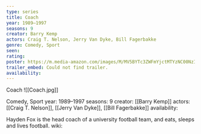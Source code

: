 ```yaml
---
type: series
title: Coach
year: 1989–1997
seasons: 9
creator: Barry Kemp
actors: Craig T. Nelson, Jerry Van Dyke, Bill Fagerbakke
genre: Comedy, Sport
seen:
rating: 
poster: https://m.media-amazon.com/images/M/MV5BYTc3ZWFmYjctMTYzNC00NzI0LWIyNTItMWY3ZWE2YzY1OTA5XkEyXkFqcGdeQXVyMTUyNjc3NDQ4._V1_SX300.jpg
trailer_embed: Could not find trailer.
availability:
---
```

Coach
![[Coach.jpg]]

Comedy, Sport
year: 1989–1997
seasons: 9
creator: [[Barry Kemp]]
actors: [[Craig T. Nelson]], [[Jerry Van Dyke]], [[Bill Fagerbakke]]
availability:

Hayden Fox is the head coach of a university football team, and eats, sleeps and lives football.
wiki: 


